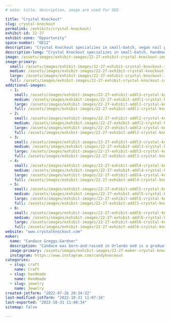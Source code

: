 ```yaml
---
# note: title, description, image are used for SEO

title: "Crystal Knockout"
slug: crystal-knockout
permalink: /exhibits/crystal-knockout/
exhibit-id: 22-27
exhibit-zone: "Opportunity"
space-number: "OE12"
description: "Crystal Knockout specializes in small-batch, vegan nail polish in a variety of colors and finishes. "
description-long: "Crystal Knockout specializes in small-batch, handmade, vegan nail polish in a variety of colors and finishes. One of our most popular creations is thermochromic nail polish that changes colors with temperature! We&#039;ve also begun making magnetic nail polish that can be manipulated with a neodymium magnet to create ripples and stripes. In addition to nail polish, we offer a selection of jewelry and resin creations that are created with the same pigments and glitters we use in our polish, as well as some hand and nail care items."
image: /assets/images/exhibit-images/22-27-exhibit-crystal-knockout-img-6574a-large.jpg
image-primary: 
  small: /assets/images/exhibit-images/22-27-exhibit-crystal-knockout-img-6574a-small.jpg
  medium: /assets/images/exhibit-images/22-27-exhibit-crystal-knockout-img-6574a-medium.jpg
  large: /assets/images/exhibit-images/22-27-exhibit-crystal-knockout-img-6574a-large.jpg
  full: /assets/images/exhibit-images/22-27-exhibit-crystal-knockout-img-6574a-full.jpg
additional-images: 
  - 1:
    small: /assets/images/exhibit-images/22-27-exhibit-addl1-crystal-knockout-card1-small.jpg
    medium: /assets/images/exhibit-images/22-27-exhibit-addl1-crystal-knockout-card1-medium.jpg
    large: /assets/images/exhibit-images/22-27-exhibit-addl1-crystal-knockout-card1-large.jpg
    full: /assets/images/exhibit-images/22-27-exhibit-addl1-crystal-knockout-card1-full.jpg
  - 2:
    small: /assets/images/exhibit-images/22-27-exhibit-addl2-crystal-knockout-card5-small.jpg
    medium: /assets/images/exhibit-images/22-27-exhibit-addl2-crystal-knockout-card5-medium.jpg
    large: /assets/images/exhibit-images/22-27-exhibit-addl2-crystal-knockout-card5-large.jpg
    full: /assets/images/exhibit-images/22-27-exhibit-addl2-crystal-knockout-card5-full.jpg
  - 3:
    small: /assets/images/exhibit-images/22-27-exhibit-addl3-crystal-knockout-fairymatrimonycollage1-small.jpg
    medium: /assets/images/exhibit-images/22-27-exhibit-addl3-crystal-knockout-fairymatrimonycollage1-medium.jpg
    large: /assets/images/exhibit-images/22-27-exhibit-addl3-crystal-knockout-fairymatrimonycollage1-large.jpg
    full: /assets/images/exhibit-images/22-27-exhibit-addl3-crystal-knockout-fairymatrimonycollage1-full.jpg
  - 4:
    small: /assets/images/exhibit-images/22-27-exhibit-addl4-crystal-knockout-img-6731-small.JPG
    medium: /assets/images/exhibit-images/22-27-exhibit-addl4-crystal-knockout-img-6731-medium.JPG
    large: /assets/images/exhibit-images/22-27-exhibit-addl4-crystal-knockout-img-6731-large.JPG
    full: /assets/images/exhibit-images/22-27-exhibit-addl4-crystal-knockout-img-6731-full.JPG
  - 5:
    small: /assets/images/exhibit-images/22-27-exhibit-addl5-crystal-knockout-metamorphosisspiritrevival1-small.jpg
    medium: /assets/images/exhibit-images/22-27-exhibit-addl5-crystal-knockout-metamorphosisspiritrevival1-medium.jpg
    large: /assets/images/exhibit-images/22-27-exhibit-addl5-crystal-knockout-metamorphosisspiritrevival1-large.jpg
    full: /assets/images/exhibit-images/22-27-exhibit-addl5-crystal-knockout-metamorphosisspiritrevival1-full.jpg
  - 6:
    small: /assets/images/exhibit-images/22-27-exhibit-addl6-crystal-knockout-photo-aug-30-9-10-45-pm-small.jpg
    medium: /assets/images/exhibit-images/22-27-exhibit-addl6-crystal-knockout-photo-aug-30-9-10-45-pm-medium.jpg
    large: /assets/images/exhibit-images/22-27-exhibit-addl6-crystal-knockout-photo-aug-30-9-10-45-pm-large.jpg
    full: /assets/images/exhibit-images/22-27-exhibit-addl6-crystal-knockout-photo-aug-30-9-10-45-pm-full.jpg
website: "www.crystalknockout.com"
maker: 
  name: "Candace Greggs-Gardner"
  description: "Candace was born-and-raised in Orlando and is a graduate of William R. Boone High School and the University of Central Florida. She&#039;s a trained vocalist, an amateur computer techie, a caffeine addict, a kitty wrangler, and happily married to a fellow Orlando native. She began her career in creativity in 2013 when she opened a small business making crystallized goods, including cell phone cases, wedding cake toppers, and apparel. Soon after, her love of color drew her to start dabbling in nail polish and other cosmetics and Crystal Knockout was born."
  image-primary: /assets/images/exhibit-images/22-27-maker-crystal-knockout-photo-jul-17-11-32-57-ama-medium.jpg
  instagram: https://www.instagram.com/candyknockout
categories: 
  - slug: craft
    name: Craft
  - slug: handmade
    name: Handmade
  - slug: jewelry
    name: Jewelry
created-jotform: "2022-07-26 20:34:32"
last-modified-jotform: "2022-10-31 11:07:16"
last-exported: "2022-10-31 11:40:34"
sitemap: false

---
```

